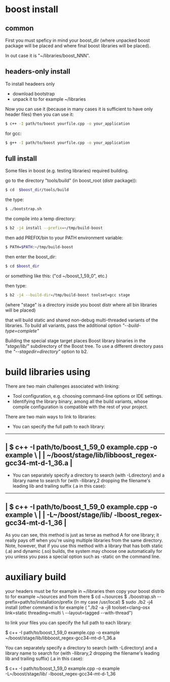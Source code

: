 # boost install

## common
First you must speficy in mind your boost_dir 
(where unpacked boost package will be placed
 and where final boost libraries will be placed).
 
In out case it is "~/libraries/boost_NNN".


## headers-only install
To install headeers only
- download bootstrap
- unpack it to for example ~/libraries

Now you can use it
(because in many cases it is sufficient to have only header files)
then you can use it:
```sh
$ c++ -I path/to/boost yourfile.cpp -o your_application	
```

for gcc:
```sh
$ g++ -I path/to/boost yourfile.cpp -o your_application	
```


## full install
Some files in boost (e.g. testing libraries) required building.

go to the directory "tools/build" (in boost_root (distr package)):
```sh
$ cd  $boost_dir/tools/build                                         
```

the type:
```sh
$ ./bootstrap.sh                                                     
```
 
the compile into a temp directory:
```sh
$ b2 -j4 install --prefix=~/tmp/build-boost
```

then add PREFIX/bin to your PATH environment variable:
```sh
$ PATH=$PATH:~/tmp/build-boost                                       
```

then enter the boost_dir:
```sh
$ cd $boost_dir                                                      
```
or something like this: ("cd ~/boost_1_59_0", etc.)

then type:
```sh
$ b2 -j4 --build-dir=/tmp/build-boost toolset=gcc stage              
```
(where "stage" is a directory inside you boost distr
where all bin libraries will be placed)

that will build static and shared non-debug multi-threaded variants
of the libraries.
To build all variants, pass the additional option *"--build-type=complete"*

Building the special stage target places Boost library binaries
 in the *"stage/lib/"* subdirectory of the Boost tree. 
To use a different directory
pass the *"--stagedir=directory"* option to b2.

 
 build libraries using 
 =====================

 There are two main challenges associated with linking:

 - Tool configuration, e.g. choosing command-line options or IDE settings.
 - Identifying the library binary, among all the build variants, 
   whose compile configuration is compatible with the rest of your project.

 There are two main ways to link to libraries:
 - You can specify the full path to each library:
 ------------------------------------------------------------------------
 | $ c++ -I path/to/boost_1_59_0 example.cpp -o example \               |
 |          ~/boost/stage/lib/libboost_regex-gcc34-mt-d-1_36.a          |
 ------------------------------------------------------------------------
 
 - You can separately specify a directory to search (with -Ldirectory)
   and a library name to search for 
  (with -llibrary,2 dropping the filename's leading lib and trailing suffix 
  (.a in this case):
 ------------------------------------------------------------------------
 | $ c++ -I path/to/boost_1_59_0 example.cpp -o example \               |
 |          -L~/boost/stage/lib/ -lboost_regex-gcc34-mt-d-1_36          |
 ------------------------------------------------------------------------
 As you can see, this method is just as terse as method A for one library; 
 it really pays off when you're using multiple libraries 
 from the same directory. 
 Note, however, that if you use this method with a library 
 that has both static (.a) and dynamic (.so) builds,
 the system may choose one automatically for you
 unless you pass a special option such as -static on the command line.

 
 auxiliary build
 ===============

 your headers must be for example in ~/libraries
 then copy your boost distrib to for example ~/sources
 and from there
 $ cd ~/sources
 $ ./boostrap.sh --prefix=path/to/installation/prefix (in my case /usr/local)
 $ sudo ./b2 -j4 install
 (other command is for example
 ( "./b2 -a -j8 toolset=clang-osx link=static threading=multi \ 
                --layout=tagged --with-thread")

 to link your files
 you can specify the full path to each library:

 $ c++ -I path/to/boost_1_59_0 example.cpp -o example \
   ~/boost/stage/lib/libboost_regex-gcc34-mt-d-1_36.a

 You can separately specify a directory to search (with -Ldirectory)
 and a library name to search for 
 (with -llibrary,2 dropping the filename's leading lib and trailing suffix)
 (.a in this case):
 
 $ c++ -I path/to/boost_1_59_0 example.cpp -o example \
   -L~/boost/stage/lib/ -lboost_regex-gcc34-mt-d-1_36
